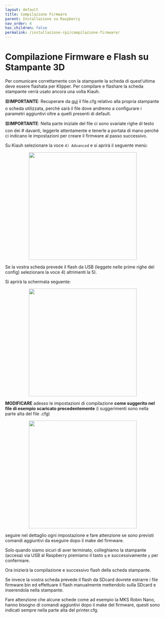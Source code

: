 ```yaml
---
layout: default
title: Compilazione Firmware
parent: Installazione su Raspberry
nav_order: 4
has_children: false
permalink: /installazione-rpi/compilazione-firmware/
---
```


# Compilazione Firmware e Flash su Stampante 3D

Per comunicare correttamente con la stampante la scheda di quest’ultima deve essere flashata per Klipper. 
Per compilare e flashare la scheda stampante verrà usato ancora una volta Kiauh.

🟥**IMPORTANTE**: Recuperare da [quì](https://github.com/KevinOConnor/klipper/tree/master/config) il file.cfg relativo alla propria stampante o scheda utilizzata, perchè sarà il file dove andremo a configurare i parametri aggiuntivi oltre a quelli presenti di default.

🟥**IMPORTANTE**: Nella parte iniziale del file ci sono svariate righe di testo con dei # davanti, leggerle attentamente e tenerle a portata di mano perchè ci indicano le impostazioni per creare il firmware al passo successivo.

Su Kiauh selezionare la voce `4) Advanced` e si aprirà il seguente menù:

<p align="center">
<img src="https://raw.githubusercontent.com/sugar012/klipperITA/main/images/image24.png" height="350">
</p>

Se la vostra scheda prevede il flash da USB (leggete nelle prime righe del config) selezionare la voce 4) altrimenti la 5).

Si aprirà la schermata seguente:

<p align="center">
<img src="https://raw.githubusercontent.com/sugar012/klipperITA/main/images/image16.png" height="350">
</p>

**MODIFICARE** adesso le impostazioni di compilazione **come suggerito nel file di esempio scaricato precedentemente** (i suggerimenti sono nella parte alta del file .cfg)

<p align="center">
<img src="https://raw.githubusercontent.com/sugar012/klipperITA/main/images/image27.png" height="350">
</p>

seguire nel dettaglio ogni impostazione e fare attenzione se sono previsti comandi aggiuntivi da eseguire dopo il make del firmware.

Solo quando siamo sicuri di aver terminato, colleghiamo la stampante (accesa) via USB al Raspberry premiamo il tasto `q` e successivamente `y` per confermare. 

Ora inizierà la compilazione e successivo flash della scheda stampante.

Se invece la vostra scheda prevede il flash da SDcard dovrete estrarre i file firmware.bin ed effettuare il flash manualmente mettendolo sulla SDcard e inserendola nella stampante.

Fare attenzione che alcune schede come ad esempio la MKS Robin Nano, hanno bisogno di comandi aggiuntivi dopo il make del firmware, questi sono indicati sempre nella parte alta del printer.cfg.
